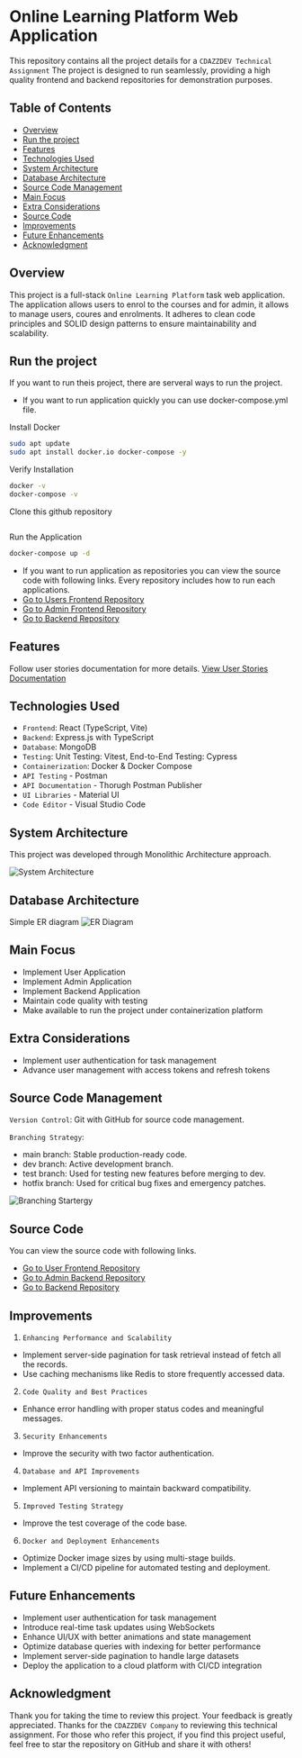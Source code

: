 # Online Learning Platform Web Application

This repository contains all the project details for a `CDAZZDEV Technical Assignment` The project is designed to run seamlessly, providing a high quality frontend and backend repositories for demonstration purposes.

## Table of Contents

- [Overview](#overview)
- [Run the project](#run-the-project)
- [Features](#features)
- [Technologies Used](#technologies-used)
- [System Architecture](#system-architecture)
- [Database Architecture](#database-architecture)
- [Source Code Management](#source-code-management)
- [Main Focus](#main-focus)
- [Extra Considerations](#extra-considerations)
- [Source Code](#source-code)
- [Improvements](#improvements)
- [Future Enhancements](#future-enhancements)
- [Acknowledgment](#acknowledgment)

## Overview

This project is a full-stack `Online Learning Platform` task web application. The application allows users to enrol to the courses and for admin, it allows to manage users, coures and enrolments. It adheres to clean code principles and SOLID design patterns to ensure maintainability and scalability.

## Run the project

If you want to run theis project, there are serveral ways to run the project.

- If you want to run application quickly you can use docker-compose.yml file.

Install Docker
```bash
sudo apt update
sudo apt install docker.io docker-compose -y
```

Verify Installation
```bash
docker -v
docker-compose -v
```

Clone this github repository
```bash

```

Run the Application
```bash
docker-compose up -d
```

- If you want to run application as repositories you can view the source code with following links. Every repository includes how to run each applications.
- [Go to Users Frontend Repository]()
- [Go to Admin Frontend Repository]()
- [Go to Backend Repository]()

## Features

Follow user stories documentation for more details. [View User Stories Documentation](https://docs.google.com/document/d/1yNVqoIllo876Jt4T9Y6gLWwth1n5UL7cIZdf6gEhqtk/edit?usp=sharing)

## Technologies Used

- `Frontend`: React (TypeScript, Vite)
- `Backend`: Express.js with TypeScript
- `Database`: MongoDB
- `Testing`: Unit Testing: Vitest, End-to-End Testing: Cypress
- `Containerization`: Docker & Docker Compose
- `API Testing` - Postman
- `API Documentation` - Thorugh Postman Publisher
- `UI Libraries` - Material UI
- `Code Editor` - Visual Studio Code

## System Architecture

This project was developed through Monolithic Architecture approach.

![System Architecture]()

## Database Architecture

Simple ER diagram
![ER Diagram]()

## Main Focus

- Implement User Application
- Implement Admin Application
- Implement Backend Application
- Maintain code quality with testing
- Make available to run the project under containerization platform

## Extra Considerations

- Implement user authentication for task management
- Advance user management with access tokens and refresh tokens

## Source Code Management

`Version Control`: Git with GitHub for source code management.

`Branching Strategy`: 
- main branch: Stable production-ready code.
- dev branch: Active development branch.
- test branch: Used for testing new features before merging to dev.
- hotfix branch: Used for critical bug fixes and emergency patches.

![Branching Startergy](https://res.cloudinary.com/dv9ax00l4/image/upload/v1740518496/scm_gopznv.png)

## Source Code

You can view the source code with following links.
- [Go to User Frontend Repository]()
- [Go to Admin Backend Repository]()
- [Go to Backend Repository]()

## Improvements

1. `Enhancing Performance and Scalability`
 - Implement server-side pagination for task retrieval instead of fetch all the records.
 - Use caching mechanisms like Redis to store frequently accessed data.

2. `Code Quality and Best Practices`
 - Enhance error handling with proper status codes and meaningful messages.

3. `Security Enhancements`
 - Improve the security with two factor authentication.

4. `Database and API Improvements`
 - Implement API versioning to maintain backward compatibility.

5. `Improved Testing Strategy`
 - Improve the test coverage of the code base.

6. `Docker and Deployment Enhancements`
 - Optimize Docker image sizes by using multi-stage builds.
 - Implement a CI/CD pipeline for automated testing and deployment.

## Future Enhancements

- Implement user authentication for task management
- Introduce real-time task updates using WebSockets
- Enhance UI/UX with better animations and state management
- Optimize database queries with indexing for better performance
- Implement server-side pagination to handle large datasets
- Deploy the application to a cloud platform with CI/CD integration

## Acknowledgment

Thank you for taking the time to review this project. Your feedback is greatly appreciated. Thanks for the `CDAZZDEV Company` to reviewing this technical assignment. For those who refer this project, if you find this project useful, feel free to star the repository on GitHub and share it with others! 